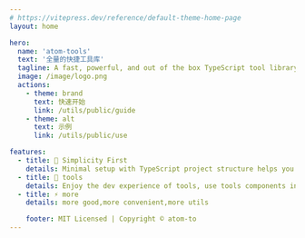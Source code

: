 ```yaml
---
# https://vitepress.dev/reference/default-theme-home-page
layout: home

hero:
  name: 'atom-tools'
  text: '全量的快捷工具库'
  tagline: A fast, powerful, and out of the box TypeScript tool library
  image: /image/logo.png
  actions:
    - theme: brand
      text: 快速开始
      link: /utils/public/guide
    - theme: alt
      text: 示例
      link: /utils/public/use

features:
  - title: 🚀 Simplicity First
    details: Minimal setup with TypeScript project structure helps you focus on use
  - title: 🍃 tools
    details: Enjoy the dev experience of tools, use tools components in project
  - title: ⚡️ more
    details: more good,more convenient,more utils

    footer: MIT Licensed | Copyright © atom-to
---
```

